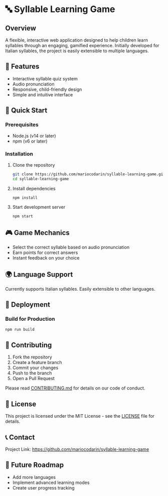 # 🔤 Syllable Learning Game

## Overview

A flexible, interactive web application designed to help children learn syllables through an engaging, gamified experience. Initially developed for Italian syllables, the project is easily extensible to multiple languages.

## 🌟 Features

- Interactive syllable quiz system
- Audio pronunciation
- Responsive, child-friendly design
- Simple and intuitive interface

## 🚀 Quick Start

### Prerequisites
- Node.js (v14 or later)
- npm (v6 or later)

### Installation
1. Clone the repository
   ```bash
   git clone https://github.com/mariocodarin/syllable-learning-game.git
   cd syllable-learning-game
   ```

2. Install dependencies
   ```bash
   npm install
   ```

3. Start development server
   ```bash
   npm start
   ```

## 🎮 Game Mechanics

- Select the correct syllable based on audio pronunciation
- Earn points for correct answers
- Instant feedback on your choice

## 🌍 Language Support

Currently supports Italian syllables. Easily extensible to other languages.

## 🚢 Deployment

### Build for Production
```bash
npm run build
```

## 🤝 Contributing

1. Fork the repository
2. Create a feature branch
3. Commit your changes
4. Push to the branch
5. Open a Pull Request

Please read [CONTRIBUTING.md](CONTRIBUTING.md) for details on our code of conduct.

## 📄 License

This project is licensed under the MIT License - see the [LICENSE](LICENSE) file for details.

## 📞 Contact

Project Link: https://github.com/mariocodarin/syllable-learning-game

## 🌈 Future Roadmap
- Add more languages
- Implement advanced learning modes
- Create user progress tracking
